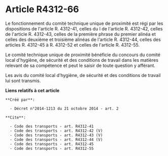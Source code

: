 # Article R4312-66

Le fonctionnement du comité technique unique de proximité est régi par les dispositions de l'article R. 4312-41, celles du I
de l'article R. 4312-42, celles de l'article R. 4312-43, celles de la première phrase du premier alinéa et celles des
deuxième et troisième alinéas de l'article R. 4312-44, celles des articles R. 4312-45 à R. 4312-52 et celles de l'article R.
4312-55. 

Le comité technique unique de proximité bénéficie du concours du comité local d'hygiène, de sécurité et des conditions de
travail dans les matières relevant de sa compétence et peut le saisir de toute question y afférant. 

Les avis du comité local d'hygiène, de sécurité et des conditions de travail lui sont transmis.

**Liens relatifs à cet article**

	**Créé par**:

	  - Décret n°2014-1213 du 21 octobre 2014 - art. 2

	**Cite**:

	  - Code des transports - art. R4312-41
	  - Code des transports - art. R4312-42 (V)
	  - Code des transports - art. R4312-43 (V)
	  - Code des transports - art. R4312-44 (V)
	  - Code des transports - art. R4312-45
	  - Code des transports - art. R4312-55
